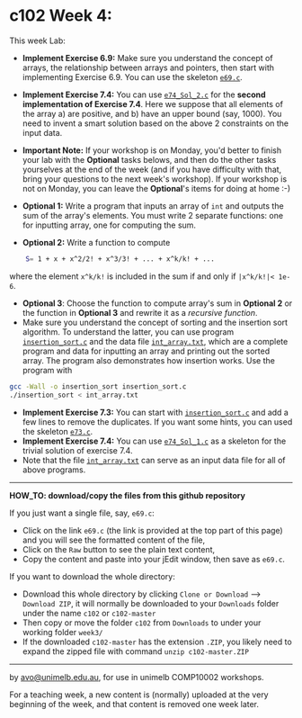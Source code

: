 c102 Week 4:
=======
This week Lab: 
  * **Implement Exercise 6.9:** Make sure you understand the concept of arrays, the relationship
 between arrays and pointers, then start with implementing Exercise 6.9.
You can use the skeleton [`e69.c`](./e69.c).
 
  * **Implement Exercise 7.4:** You can use [`e74_Sol_2.c`](./e74_Sol_2.c) for the **second 
implementation of Exercise 7.4**. Here we suppose that all elements
of the array a) are positive, and b) have an upper bound (say, 1000).
You need to invent a smart solution based on the above 2 constraints on the
input data.
  * **Important Note:** If your workshop is on Monday, you'd better to 
finish your lab with the **Optional** tasks belows, and then do the other
tasks yourselves at the end of the week (and if you have difficulty with
that, bring your questions to the next week's workshop). If your workshop 
is not on Monday, you can leave the **Optional**'s items for doing at home :-)
  
  * **Optional 1:** Write a program that inputs an array of `int` and outputs
the sum of the array's elements. You must write 2 separate functions:
one for inputting array, one for computing the sum.
  * **Optional 2:** Write a function to compute 
```bash
    S= 1 + x + x^2/2! + x^3/3! + ... + x^k/k! + ...
```
where the element `x^k/k!`  is included in the sum if and only if `|x^k/k!|< 1e-6`.
  * **Optional 3**: Choose the function to compute array's sum in **Optional 2** or the function in **Optional 3** and rewrite it as a *recursive function*.  
  * Make sure you understand the concept of sorting and 
 the insertion sort algorithm. 
To understand the latter, you can use program 
[`insertion_sort.c`](./insertion_sort.c) and the data file
[`int_array.txt`](./int_array.txt), which are a complete program 
and data for inputting an array and printing out
the sorted array.
The program also demonstrates how insertion works. Use the program with
```bash
gcc -Wall -o insertion_sort insertion_sort.c
./insertion_sort < int_array.txt
```
  * **Implement Exercise 7.3:** You can start with 
[`insertion_sort.c`](./insertion_sort.c) and add a few lines to
remove the duplicates. If you want some hints, you can used
the skeleton [`e73.c`](./e73.c).
  * **Implement Exercise 7.4:** You can use [`e74_Sol_1.c`](./e74_Sol_1.c) 
as a skeleton for the trivial solution of exercise 7.4. 
  * Note that the file [`int_array.txt`](./int_array.txt) can 
serve as an input data file for
all of above programs. 

---------------------------------------------------------
**HOW_TO: download/copy the files from this github repository**

If you just want a single file, say, `e69.c`:
  * Click on the link `e69.c` (the link is provided at the top part of
this page) and you will see the formatted content of the file,
  * Click on the `Raw` button to see the plain text content, 
  * Copy the content and paste into your jEdit window, then save as `e69.c`. 

If you want to download the whole directory:
  * Download this whole directory by clicking `Clone or Download` --> `Download ZIP`, it will normally be downloaded to your `Downloads` folder under the name `c102` or `c102-master`
  * Then copy or move the folder `c102` from `Downloads` to under your working folder `week3/`
  * If the downloaded `c102-master` has the extension `.ZIP`, you likely need to expand the zipped file with command `unzip c102-master.ZIP`

---------------------------------------------------------
by avo@unimelb.edu.au, for use in unimelb COMP10002 workshops.

For a teaching week, a new content is (normally) uploaded at the very beginning of the week, and that content is removed one week later.
